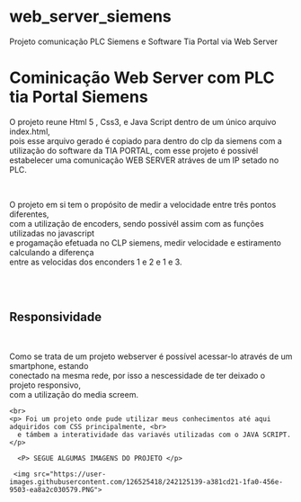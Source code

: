 # web_server_siemens
Projeto comunicação PLC Siemens e Software Tia Portal via Web Server
<h1> Cominicação Web Server com PLC tia Portal Siemens</h1>
  
<p> O projeto reune Html 5 , Css3, e Java Script dentro de um único arquivo index.html,<br>
  pois esse arquivo gerado é copiado para dentro do clp da siemens com a utilização do software da 
  TIA PORTAL, com esse projeto é possivél estabelecer uma comunicação WEB SERVER 
  atráves de um IP setado no PLC.</p>
  <br>
  <p> O projeto em si tem o propósito de medir a velocidade entre três pontos diferentes,<br>
  com a utilização de encoders, sendo possivél assim com as funções utilizadas no javascript<br>
  e progamação efetuada no CLP siemens, medir velocidade e estiramento calculando a diferença<br>
  entre as velocidas dos enconders 1 e 2 e 1 e 3.</p>
  
  <br>
  <br>
  <h2> Responsividade </h2>
  <br>
  
  <p>Como se trata de um projeto webserver é possível acessar-lo através de um smartphone, estando <br>
  conectado na mesma rede, por isso a nescessidade de ter deixado o projeto responsivo,<br>
  com a utilização do media screem. <br>
<p>
    
    <br>
    <p> Foi um projeto onde pude utilizar meus conhecimentos até aqui adquiridos com CSS principalmente, <br>
      e támbem a interatividade das variavés utilizadas com o JAVA SCRIPT.</p>
      
      <P> SEGUE ALGUMAS IMAGENS DO PROJETO </p>
      
     <img src="https://user-images.githubusercontent.com/126525418/242125139-a381cd21-1fa0-456e-9503-ea8a2c030579.PNG">
